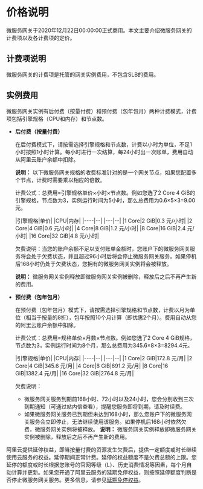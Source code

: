 # 价格说明

微服务网关于2020年12月22日00:00:00正式商用。本文主要介绍微服务网关的计费项以及各计费项的定价。

## 计费项说明

微服务网关的计费项是托管的网关实例费用，不包含SLB的费用。

## 实例费用

微服务网关实例有后付费（按量付费）和预付费（包年包月）两种计费模式，计费项包括引擎规格（CPU和内存）和节点数。

-   **后付费（按量付费）**

    在后付费模式下，请按需选择引擎规格和节点数，计费以小时为单位，不足1小时按照1小时计算。每小时进行一次结算，每24小时出一次账单，费用自动从阿里云账户余额中扣除。

    **说明：** 以下微服务网关规格的收费标准针对的是一个网关节点，如果您配置多个节点，计费时需要乘以相应的倍数。

    计费公式：总费用=引擎规格单价×小时×节点数。例如您选了2 Core 4 GiB的引擎规格，节点数为3，实例运行时间为5小时，那么总费用为0.6×5×3=9.00元。

    |引擎规格|单价|
|CPU|内存|
    |----|--|
    |---|--|
    |1 Core|2 GiB|0.3 元/小时|
    |2 Core|4 GiB|0.6 元/小时|
    |4 Core|8 GiB|1.2 元/小时|
    |8 Core|16 GiB|2.4 元/小时|
    |16 Core|32 GiB|4.8 元/小时|

    欠费说明：当您的账户余额不足以支付账单金额时，您账户下的微服务网关服务将会处于欠费状态，并且超过96小时后将会停止微服务网关服务。如果停机后168小时仍处于欠费状态，您拥有的微服务网关实例将会被释放。

    **说明：** 微服务网关实例释放即微服务网关实例被删除，释放后之后不再产生新的费用。

-   **预付费（包年包月）**

    在预付费（包年包月）模式下，请按需选择引擎规格和节点数，计费以月为单位（相当于按量的8折），包年按照10个月计算（即优惠2个月）。费用自动从您的阿里云账户余额中扣除。

    计费公式：总费用=规格单价×月数×节点数。例如您选了2 Core 4 GiB规格，节点数为3，实例运行时间为8个月，那么总费用为345.6×8×3=8294.4元。

    |引擎规格|单价|
|CPU|内存|
    |----|--|
    |---|--|
    |1 Core|2 GiB|172.8 元/月|
    |2 Core|4 GiB|345.6 元/月|
    |4 Core|8 GiB|691.2 元/月|
    |8 Core|16 GiB|1382.4 元/月|
    |16 Core|32 GiB|2764.8 元/月|

    欠费说明：

    -   微服务网关服务到期前168小时、72小时以及24小时，您会分别收到三次到期通知（可通过站内信查看），提醒您服务即将到期，请及时续费。
    -   如果微服务网关服务已到期但未达到168小时，那么您账户下的微服务网关服务会立即停止，无法继续使用该服务。如果停机后168小时依然欠费，微服务网关实例将被释放。
    **说明：** 微服务网关实例释放即微服务网关实例被删除，释放后之后不再产生新的费用。


阿里云提供延停权益，即当按量付费的资源发生欠费后，提供一定额度或时长继续使用云服务的权益。延停期间正常计费。延停的权益额度不是欠费总额的上限。您延停的额度或时长根据您账号的官网等级（L）、历史消费情况等因素，每个月自动计算并更新。如果您开通了阿里云服务的延期免停权益，则按照延停额度判断是否停止微服务网关服务。更多信息，请参见[延期免停权益](https://help.aliyun.com/document_detail/190777.html)。


